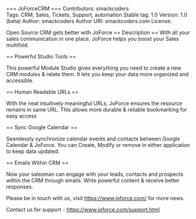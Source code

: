 === JoForceCRM ===
Contributors: smackcoders\
Tags: CRM, Sales, Tickets, Support, automation
Stable tag: 1.0
Version: 1.0 (beta)
Author: smackcoders
Author URI: smackcoders.com
License:

Open Source CRM gets better with JoForce
== Description ==
With all your sales communication in one place, JoForce helps you boost your Sales multifold.

== Powerful Studio Tools ==

This powerful Module Studio gives everything you need to create a new CRM modules & relate them. It lets you keep your data more organized and accessible.

== Human Readable URLs ==

With the neat intuitively meaningful URLs, JoForce ensures the resource remains in same URL. This allows more durable & reliable bookmarking for easy access

== Sync Google Calendar ==

Seamlessly synchronize calendar events and contacts between Google Calendar & JoForce. You can Create, Modify or remove in either application to keep data updated.

== Emails Within CRM ==

Now your salesman can engage with your leads, contacts and prospects within the CRM through emails. Write powerful content & receive better responses.

Please be in touch with us, visit https://www.joforce.com/ for more news.

Contact us for support - https://www.joforce.com/support.html
